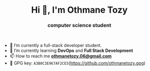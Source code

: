 <h1 align="center">Hi 👋, I'm Othmane Tozy </h1>
<h3 align="center">computer science student </h3>
<br>

- 🔭 I’m currently a full-stack developer student.
- 🌱 I’m currently learning **DevOps** and **Full Stack Development**
- 📫 How to reach me **othmanetozy.06@gmail.com**
- 🔑 GPG key: `A3B0C3E967AF2CE5`(https://github.com/othmanetozy.gpg)

<br>
